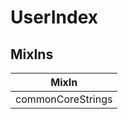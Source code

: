 # UserIndex

## MixIns

<!-- @vuese:UserIndex:mixIns:start -->
|MixIn|
|---|
|commonCoreStrings|

<!-- @vuese:UserIndex:mixIns:end -->

